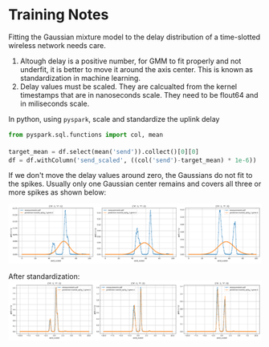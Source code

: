 # Training Notes

Fitting the Gaussian mixture model to the delay distribution of a time-slotted wireless network needs care.

1. Altough delay is a positive number, for GMM to fit properly and not underfit, it is better to move it around the axis center. This is known as standardization in machine learning.
2. Delay values must be scaled. They are calcualted from the kernel timestamps that are in nanoseconds scale. They need to be flout64 and in miliseconds scale.

In python, using `pyspark`, scale and standardize the uplink delay
```python 
from pyspark.sql.functions import col, mean

target_mean = df.select(mean('send')).collect()[0][0]
df = df.withColumn('send_scaled', ((col('send')-target_mean) * 1e-6))
```

If we don't move the delay values around zero, the Gaussians do not fit to the spikes. Usually only one Gaussian center remains and covers all three or more spikes as shown below:

![](./figures/gmm_ep5g_underfit.png)

After standardization:
![](./figures/gmm_ep5g_properfit.png)
